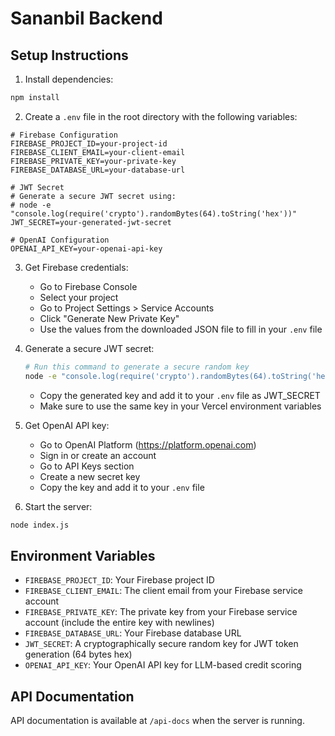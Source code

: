 # Sananbil Backend

## Setup Instructions

1. Install dependencies:
```bash
npm install
```

2. Create a `.env` file in the root directory with the following variables:
```env
# Firebase Configuration
FIREBASE_PROJECT_ID=your-project-id
FIREBASE_CLIENT_EMAIL=your-client-email
FIREBASE_PRIVATE_KEY=your-private-key
FIREBASE_DATABASE_URL=your-database-url

# JWT Secret
# Generate a secure JWT secret using:
# node -e "console.log(require('crypto').randomBytes(64).toString('hex'))"
JWT_SECRET=your-generated-jwt-secret

# OpenAI Configuration
OPENAI_API_KEY=your-openai-api-key
```

3. Get Firebase credentials:
   - Go to Firebase Console
   - Select your project
   - Go to Project Settings > Service Accounts
   - Click "Generate New Private Key"
   - Use the values from the downloaded JSON file to fill in your `.env` file

4. Generate a secure JWT secret:
   ```bash
   # Run this command to generate a secure random key
   node -e "console.log(require('crypto').randomBytes(64).toString('hex'))"
   ```
   - Copy the generated key and add it to your `.env` file as JWT_SECRET
   - Make sure to use the same key in your Vercel environment variables

5. Get OpenAI API key:
   - Go to OpenAI Platform (https://platform.openai.com)
   - Sign in or create an account
   - Go to API Keys section
   - Create a new secret key
   - Copy the key and add it to your `.env` file

6. Start the server:
```bash
node index.js
```

## Environment Variables

- `FIREBASE_PROJECT_ID`: Your Firebase project ID
- `FIREBASE_CLIENT_EMAIL`: The client email from your Firebase service account
- `FIREBASE_PRIVATE_KEY`: The private key from your Firebase service account (include the entire key with newlines)
- `FIREBASE_DATABASE_URL`: Your Firebase database URL
- `JWT_SECRET`: A cryptographically secure random key for JWT token generation (64 bytes hex)
- `OPENAI_API_KEY`: Your OpenAI API key for LLM-based credit scoring

## API Documentation

API documentation is available at `/api-docs` when the server is running. 